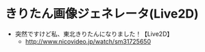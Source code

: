 # きりたん画像ジェネレータ(Live2D)

- 突然ですけど私、東北きりたんになりました！【Live2D】
	- http://www.nicovideo.jp/watch/sm31725650
